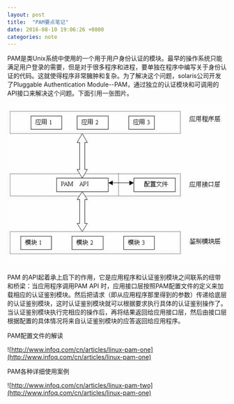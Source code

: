 ```yaml
---
layout: post
title:  "PAM要点笔记"
date: 2016-08-10 19:06:26 +0800
categories: note
---
```

PAM是类Unix系统中使用的一个用于用户身份认证的模块。最早的操作系统只能满足用户登录的需要，但是对于很多程序和进程，要单独在程序中编写关于身份认证的代码。这就使得程序非常臃肿和复杂。为了解决这个问题，solaris公司开发了Pluggable Authentication Module--PAM，通过独立的认证模块和可调用的API接口来解决这个问题。下面引用一张图片。

![note-about-pam-01.png](/assets/img/note-about-pam-01.png)

PAM 的API起着承上启下的作用，它是应用程序和认证鉴别模块之间联系的纽带和桥梁：当应用程序调用PAM API 时，应用接口层按照PAM配置文件的定义来加载相应的认证鉴别模块。然后把请求（即从应用程序那里得到的参数）传递给底层的认证鉴别模块，这时认证鉴别模块就可以根据要求执行具体的认证鉴别操作了。当认证鉴别模块执行完相应的操作后，再将结果返回给应用接口层，然后由接口层根据配置的具体情况将来自认证鉴别模块的应答返回给应用程序。

PAM配置文件的解读

![http://www.infoq.com/cn/articles/linux-pam-one](http://www.infoq.com/cn/articles/linux-pam-one)

PAM各种详细使用案例

![http://www.infoq.com/cn/articles/linux-pam-two](http://www.infoq.com/cn/articles/linux-pam-one)
